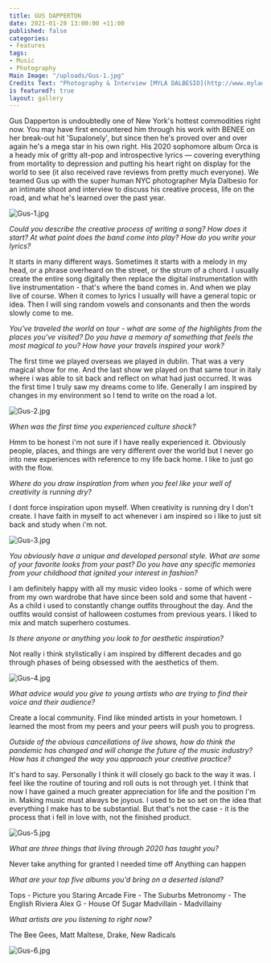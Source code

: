 ```yaml
---
title: GUS DAPPERTON
date: 2021-01-28 13:00:00 +11:00
published: false
categories:
- Features
tags:
- Music
- Photography
Main Image: "/uploads/Gus-1.jpg"
Credits Text: "Photography & Interview [MYLA DALBESIO](http://www.myladalbesio.com/)\n\n "
is featured?: true
layout: gallery
---
```


Gus Dapperton is undoubtedly one of New York's hottest commodities right now. You may have first encountered him through his work with BENEE on her break-out hit 'Supalonely', but since then he's proved over and over again he's a mega star in his own right. His 2020 sophomore album Orca is a heady mix of gritty alt-pop and introspective lyrics — covering everything from mortality to depression and putting his heart right on display for the world to see (it also received rave reviews from pretty much everyone). We teamed Gus up with the super human NYC photographer Myla Dalbesio for an intimate shoot and interview to discuss his creative process, life on the road, and what he's learned over the past year. 

![Gus-1.jpg](/uploads/Gus-1.jpg)

*Could you describe the creative process of writing a song? How does it start? At what point does the band come into play? How do you write your lyrics?*

It starts in many different ways. Sometimes it starts with a melody in my head, or a phrase overheard on the street, or the strum of a chord. I usually create the entire song digitally then replace the digital instrumentation with live instrumentation - that's where the band comes in. And when we play live of course. When it comes to lyrics I usually will have a general topic or idea. Then I will sing random vowels and consonants and then the words slowly come to me.

*You've traveled the world on tour - what are some of the highlights from the places you've visited? Do you have a memory of something that feels the most magical to you? How have your travels inspired your work?*

The first time we played overseas we played in dublin. That was a very magical show for me. And the last show we played on that same tour in italy where i was able to sit back and reflect on what had just occurred. It was the first time I truly saw my dreams come to life. Generally I am inspired by changes in my environment so I tend to write on the road a lot.

![Gus-2.jpg](/uploads/Gus-2.jpg)

*When was the first time you experienced culture shock?*

Hmm to be honest i'm not sure if I have really experienced it. Obviously people, places, and things are very different over the world but I never go into new experiences with reference to my life back home. I like to just go with the flow.

*Where do you draw inspiration from when you feel like your well of creativity is running dry?*

I dont force inspiration upon myself. When creativity is running dry I don't create. I have faith in myself to act whenever i am inspired so i like to just sit back and study when i'm not.

![Gus-3.jpg](/uploads/Gus-3.jpg)

*You obviously have a unique and developed personal style. What are some of your favorite looks from your past? Do you have any specific memories from your childhood that ignited your interest in fashion?* 

I am definitely happy with all my music video looks - some of which were from my own wardrobe that have since been sold and some that havent - As a child i used to constantly change outfits throughout the day. And the outfits would consist of halloween costumes from previous years. I liked to mix and match superhero costumes.

*Is there anyone or anything you look to for aesthetic inspiration?*

Not really i think stylistically i am inspired by different decades and go through phases of being obsessed with the aesthetics of them.

![Gus-4.jpg](/uploads/Gus-4.jpg)

*What advice would you give to young artists who are trying to find their voice and their audience?*

Create a local community. Find like minded artists in your hometown. I learned the most from my peers and your peers will push you to progress.

*Outside of the obvious cancellations of live shows, how do think the pandemic has changed and will change the future of the music industry? How has it changed the way you approach your creative practice?*

It's hard to say. Personally I think it will closely go back to the way it was. I feel like the routine of touring and roll outs is not through yet. I think that now I have gained a much greater
appreciation for life and the position I'm in. Making music must always be joyous. I used to be so set on the idea that everything I make has to be substantial. But that's not the case - it is the
process that i fell in love with, not the finished product.

![Gus-5.jpg](/uploads/Gus-5.jpg)

*What are three things that living through 2020 has taught you?*

Never take anything for granted
I needed time off
Anything can happen

*What are your top five albums you'd bring on a deserted island?*

Tops - Picture you Staring
Arcade Fire - The Suburbs
Metronomy - The English Riviera
Alex G - House Of Sugar
Madvillain - Madvillainy

*What artists are you listening to right now?*

The Bee Gees, Matt Maltese, Drake, New Radicals

![Gus-6.jpg](/uploads/Gus-6.jpg)